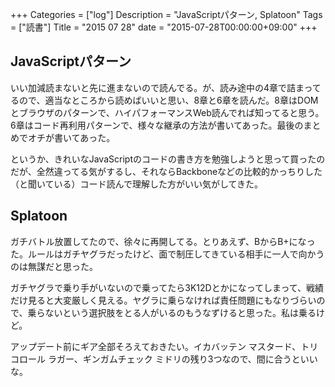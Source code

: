 +++
Categories = ["log"]
Description = "JavaScriptパターン, Splatoon"
Tags = ["読書"]
Title = "2015 07 28"
date = "2015-07-28T00:00:00+09:00"
+++

## JavaScriptパターン
いい加減読まないと先に進まないので読んでる。が、読み途中の4章で詰まってるので、適当なところから読めばいいと思い、8章と6章を読んだ。8章はDOMとブラウザのパターンで、ハイパフォーマンスWeb読んでれば知ってると思う。6章はコード再利用パターンで、様々な継承の方法が書いてあった。最後のまとめでオチが書いてあった。

というか、きれいなJavaScriptのコードの書き方を勉強しようと思って買ったのだが、全然違ってる気がするし、それならBackboneなどの比較的かっちりした（と聞いている）コード読んで理解した方がいい気がしてきた。

## Splatoon
ガチバトル放置してたので、徐々に再開してる。とりあえず、BからB+になった。ルールはガチヤグラだったけど、面で制圧してきている相手に一人で向かうのは無謀だと思った。

ガチヤグラで乗り手がいないので乗ってたら3K12Dとかになってしまって、戦績だけ見ると大変厳しく見える。ヤグラに乗らなければ責任問題にもなりづらいので、乗らないという選択肢をとる人がいるのもうなずけると思った。私は乗るけど。

アップデート前にギア全部そろえておきたい。イカバッテン マスタード、トリコロール ラガー、ギンガムチェック ミドリの残り3つなので、間に合うといいな。
